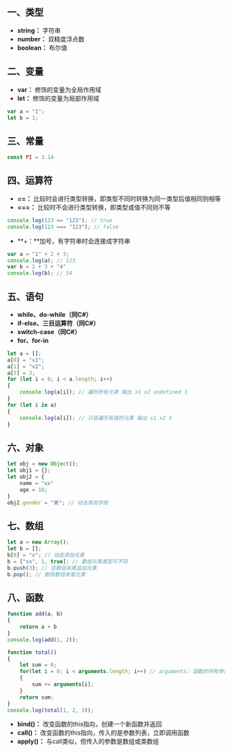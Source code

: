 ## 一、类型

- **string：** 字符串
- **number：** 双精度浮点数
- **boolean：** 布尔值



## 二、变量

- **var：** 修饰的变量为全局作用域
- **let：** 修饰的变量为局部作用域

```javascript
var a = "1";
let b = 1;
```



## 三、常量

```javascript
const PI = 3.14
```



## 四、运算符

- **==：** 比较时会进行类型转换，即类型不同时转换为同一类型后值相同则相等
- **===：** 比较时不会进行类型转换，即类型或值不同则不等

```javascript
console.log(123 == "123"); // true
console.log(123 === "123"); // false
```

- **+：**加号，有字符串时会连接成字符串

```javascript
var a = "1" + 2 + 3;
console.log(a); // 123
var b = 2 + 3 + "4"
console.log(b); // 54
```



## 五、语句

- **while、do-while（同C#）**
- **if-else、三目运算符（同C#）**
- **switch-case（同C#）**
- **for、for-in**

```javascript
let a = [];
a[0] = "x1";
a[1] = "x2";
a[3] = 3;
for	(let i = 0; i < a.length; i++)
{
	console.log(a[i]); // 遍历所有元素 输出 x1 x2 undefined 3
}
for	(let i in a) 
{
	console.log(a[i]); // 只会遍历有值的元素 输出 x1 x2 3
}
```



## 六、对象

```javascript
let obj = new Object();
let obj1 = {};
let obj2 = {
    name = "xx"
    age = 18;
}
obj2.gender = "男"; // 动态添加字段
```



## 七、数组

```javascript
let a = new Array();
let b = [];
b[0] = "x"; // 动态添加元素
b = ["xx", 1, true]; // 数组元素类型可不同
b.push(3); // 往数组末尾追加元素
b.pop(); // 删除数组末尾元素
```



## 八、函数

```javascript
function add(a, b)
{
    return a + b
}
console.log(add(1, 2));

function total()
{
    let sum = 0;
    for(let i = 0; i < arguments.length; i++) // arguments: 函数的所有参数
    {
		sum += arguments[i];
    }
    return sum;
}
console.log(total(1, 2, 3));
```

- **bind()：** 改变函数的this指向，创建一个新函数并返回
- **call()：** 改变函数的this指向，传入的是参数列表，立即调用函数
- **apply()：** 与call类似，但传入的参数是数组或类数组

